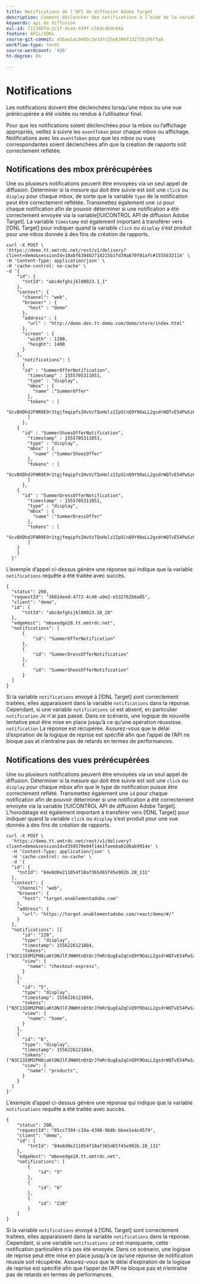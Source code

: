 ```yaml
---
title: Notifications de l’API de diffusion Adobe Target
description: Comment déclencher des notifications à l’aide de la variable [!UICONTROL API de diffusion Adobe Target]?
keywords: api de diffusion
exl-id: 711388fd-2c1f-4ca4-939f-c56dc4bdc04a
feature: APIs/SDKs
source-git-commit: e5bae1ac9485c3e1d7c55e6386f332755196ffab
workflow-type: tm+mt
source-wordcount: '426'
ht-degree: 0%

---
```


# Notifications

Les notifications doivent être déclenchées lorsqu’une mbox ou une vue prérécupérée a été visitée ou rendue à l’utilisateur final.

Pour que les notifications soient déclenchées pour la mbox ou l’affichage appropriés, veillez à suivre les `eventToken` pour chaque mbox ou affichage. Notifications avec les `eventToken` pour que les mbox ou vues correspondantes soient déclenchées afin que la création de rapports soit correctement reflétée.

## Notifications des mbox prérécupérées

Une ou plusieurs notifications peuvent être envoyées via un seul appel de diffusion. Déterminer si la mesure qui doit être suivie est soit une `click` ou `display` pour chaque mbox, de sorte que la variable `type` de la notification peut être correctement reflétée. Transmettez également une `id` pour chaque notification afin de pouvoir déterminer si une notification a été correctement envoyée via la variable[!UICONTROL  API de diffusion Adobe Target]. La variable `timestamp` est également important à transférer vers [!DNL Target] pour indiquer quand la variable `click` ou `display` s’est produit pour une mbox donnée à des fins de création de rapports.

```
curl -X POST \
'https://demo.tt.omtrdc.net/rest/v1/delivery?client=demo&sessionId=10abf6304b2714215b1fd39a870f01afc#1555632114' \
-H 'Content-Type: application/json' \
-H 'cache-control: no-cache' \
-d '{
    "id": {
      "tntId": "abcdefghijkl00023.1_1"
    },
    "context": {
      "channel": "web",
      "browser" : {
        "host" : "demo"
      },
      "address" : {
        "url" : "http://demo.dev.tt-demo.com/demo/store/index.html"
      },
      "screen" : {
        "width" : 1200,
        "height": 1400
      }
    },
      "notifications": [
      {
      "id" : "SummerOfferNotification",
        "timestamp" : 1555705311051,
        "type" : "display",
        "mbox" : {
          "name" :"SummerOffer"   
        },
        "tokens" : [
          "GcvBXDhdJFNR9E9r1tgjfmqipfsIHvVzTQxHolz2IpSCnQ9Y9OaLL2gsdrWQTvE54PwSz67rmXWmSnkXpSSS2Q"
        ]
      },
    {
      "id" : "SummerShoesOfferNotification",
        "timestamp" : 1555705311051,
        "type" : "display",
        "mbox" : {
          "name" :"SummerShoesOffer"   
        },
        "tokens" : [
          "GcvBXDhdJFNR9E9r1tgjfmqipfsIHvVzTQxHolz2IpSCnQ9Y9OaLL2gsdrWQTvE54PwSz67rmXWmSnkXpSSS2Q"
        ]
      },
    {
      "id" : "SummerDressOfferNotification",
        "timestamp" : 1555705311051,
        "type" : "display",
        "mbox" : {
          "name" :"SummerDressOffer"   
        },
        "tokens" : [
          "GcvBXDhdJFNR9E9r1tgjfmqipfsIHvVzTQxHolz2IpSCnQ9Y9OaLL2gsdrWQTvE54PwSz67rmXWmSnkXpSSS2Q"
        ]
    } 
    ]
  }'
```

L’exemple d’appel ci-dessus génère une réponse qui indique que la variable `notifications` requête a été traitée avec succès.

```
{
  "status": 200,
  "requestId": "36014eed-4772-4c48-a9e2-e532762b6a85",
  "client": "demo",
  "id": {
      "tntId": "abcdefghijkl00023.28_20"
  },
  "edgeHost": "mboxedge28.tt.omtrdc.net",
  "notifications": [
      {
          "id": "SummerOfferNotification"
      },
      {
          "id": "SummerDressOfferNotification"
      },
      {
          "id": "SummerShoesOfferNotification"
      }
  ]
}
```

Si la variable `notifications` envoyé à [!DNL Target] sont correctement traitées, elles apparaissent dans la variable `notifications` dans la réponse. Cependant, si une variable `notifications` `id` est absent, en particulier `notification` Je n&#39;ai pas passé. Dans ce scénario, une logique de nouvelle tentative peut être mise en place jusqu’à ce qu’une opération réussisse. `notification` La réponse est récupérée. Assurez-vous que le délai d’expiration de la logique de reprise est spécifié afin que l’appel de l’API ne bloque pas et n’entraîne pas de retards en termes de performances.

## Notifications des vues prérécupérées

Une ou plusieurs notifications peuvent être envoyées via un seul appel de diffusion. Déterminer si la mesure qui doit être suivie est soit une `click` ou `display` pour chaque mbox afin que le type de notification puisse être correctement reflété. Transmettez également une `id` pour chaque notification afin de pouvoir déterminer si une notification a été correctement envoyée via la variable [!UICONTROL API de diffusion Adobe Target]. L’horodatage est également important à transférer vers [!DNL Target] pour indiquer quand la variable `click` ou `display` s’est produit pour une vue donnée à des fins de création de rapports.

```
curl -X POST \
  'https://demo.tt.omtrdc.net/rest/v1/delivery?client=demo&sessionId=d359570e04f14e1faeeba02d6ab9914e' \
  -H 'Content-Type: application/json' \
  -H 'cache-control: no-cache' \
  -d '{
  "id": {
    "tntId": "84e8d0e211054f18af365d65f45e902b.28_131"
  },
  "context": {
    "channel": "web",
    "browser": {
      "host": "target.enablementadobe.com"
    },
    "address": {
      "url": "https://target.enablementadobe.com/react/demo/#/"
    }
  },
  "notifications": [{
      "id": "228",
      "type": "display",
      "timestamp": 1556226121884,
      "tokens": ["N3C13I0M2PH8iaKtONJlFJNWHtnQtQrJfmRrQugEa2qCnQ9Y9OaLL2gsdrWQTvE54PwSz67rmXWmSnkXpSSS2Q=="],
      "view": {
        "name": "checkout-express",
      }
    },
    {
      "id": "5",
      "type": "display",
      "timestamp": 1556226121884,
      "tokens": ["N3C13I0M2PH8iaKtONJlFJNWHtnQtQrJfmRrQugEa2qCnQ9Y9OaLL2gsdrWQTvE54PwSz67rmXWmSnkXpSSS2Q=="],
      "view": {
        "name": "home",
      }
    },
    {
      "id": "6",
      "type": "display",
      "timestamp": 1556226121884,
      "tokens": ["N3C13I0M2PH8iaKtONJlFJNWHtnQtQrJfmRrQugEa2qCnQ9Y9OaLL2gsdrWQTvE54PwSz67rmXWmSnkXpSSS2Q=="],
      "view": {
        "name": "products",
      }
    }
  ]
}'
```

L’exemple d’appel ci-dessus génère une réponse qui indique que la variable `notifications` requête a été traitée avec succès.

```
{
    "status": 200,
    "requestId": "85cc7394-c19a-4398-9b8b-bbee1e4c4579",
    "client": "demo",
    "id": {
        "tntId": "84e8d0e211054f18af365d65f45e902b.28_131"
    },
    "edgeHost": "mboxedge28.tt.omtrdc.net",
    "notifications": [
        {
            "id": "5"
        },
        {
            "id": "6"
        },
        {
            "id": "228"
        }
    ]
}
```

Si la variable `notifications` envoyé à  [!DNL Target] sont correctement traitées, elles apparaissent dans la variable `notifications` dans la réponse. Cependant, si une variable `notifications` `id` est manquante, cette notification particulière n’a pas été envoyée. Dans ce scénario, une logique de reprise peut être mise en place jusqu’à ce qu’une réponse de notification réussie soit récupérée. Assurez-vous que le délai d’expiration de la logique de reprise est spécifié afin que l’appel de l’API ne bloque pas et n’entraîne pas de retards en termes de performances.
